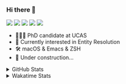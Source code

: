 ### Hi there 👋

[![](https://img.shields.io/badge/-Email-325180?logo=maildotru&logoColor=white&style=flat-square)](mailto:hi@wang.tianshu.me)
[![](https://img.shields.io/badge/-GitHub-black?logo=GitHub&style=flat-square)](https://github.com/tshu-w)
[![](https://img.shields.io/badge/-Telegram-26a5e4?labelColor=fafafa&logo=telegram&style=flat-square)](https://t.me/tshu_w) 
[![](https://img.shields.io/badge/-Twitter-1da1f2?logo=Twitter&logoColor=white&style=flat-square)](https://twitter.com/tshu_w)
[![](https://komarev.com/ghpvc/?username=tshu-w&color=blueviolet&style=flat-square)]()



- 🧑🏻‍🎓 PhD candidate at UCAS
- 🔭 Currently interested in Entity Resolution
- 🛠 macOS & Emacs & ZSH
- 🚧 Under construction...

<details>

<summary>GitHub Stats</summary>

![Tianshu's GitHub stats](https://github-readme-stats.vercel.app/api?username=tshu-w&show_icons=true&theme=buefy&count_private=true)
  
</details>


<details>
  <summary>Wakatime Stats</summary>

  Currently, files accessed by tramp cannot be tracked by wakatime, see https://github.com/wakatime/wakatime-mode/issues/27
  <br>
  
<!--START_SECTION:waka-->
![Code Time](http://img.shields.io/badge/Code%20Time-0%20secs-blue)

**I'm an Early 🐤** 

```text
🌞 Morning    55 commits     ███░░░░░░░░░░░░░░░░░░░░░░   14.86% 
🌆 Daytime    164 commits    ███████████░░░░░░░░░░░░░░   44.32% 
🌃 Evening    147 commits    ██████████░░░░░░░░░░░░░░░   39.73% 
🌙 Night      4 commits      ░░░░░░░░░░░░░░░░░░░░░░░░░   1.08%

```
📅 **I'm Most Productive on Monday** 

```text
Monday       85 commits     █████░░░░░░░░░░░░░░░░░░░░   22.97% 
Tuesday      54 commits     ███░░░░░░░░░░░░░░░░░░░░░░   14.59% 
Wednesday    52 commits     ███░░░░░░░░░░░░░░░░░░░░░░   14.05% 
Thursday     46 commits     ███░░░░░░░░░░░░░░░░░░░░░░   12.43% 
Friday       43 commits     ███░░░░░░░░░░░░░░░░░░░░░░   11.62% 
Saturday     54 commits     ███░░░░░░░░░░░░░░░░░░░░░░   14.59% 
Sunday       36 commits     ██░░░░░░░░░░░░░░░░░░░░░░░   9.73%

```


📊 **This Week I Spent My Time On** 

```text
💬 Programming Languages: 
sh                       13 hrs 58 mins      ████████████████████░░░░░   80.76% 
Org                      1 hr 34 mins        ██░░░░░░░░░░░░░░░░░░░░░░░   9.11% 
Emacs Lisp               1 hr 25 mins        ██░░░░░░░░░░░░░░░░░░░░░░░   8.21% 
Python                   19 mins             ░░░░░░░░░░░░░░░░░░░░░░░░░   1.9% 
Bash                     0 secs              ░░░░░░░░░░░░░░░░░░░░░░░░░   0.01%

🔥 Editors: 
Zsh                      13 hrs 58 mins      ████████████████████░░░░░   80.76% 
Emacs                    3 hrs 19 mins       ████░░░░░░░░░░░░░░░░░░░░░   19.24%

🐱‍💻 Projects: 
Terminal                 8 hrs 38 mins       ████████████░░░░░░░░░░░░░   49.97% 
universal-blocker        3 hrs 27 mins       █████░░░░░░░░░░░░░░░░░░░░   19.94% 
Unknown Project          1 hr 50 mins        ██░░░░░░░░░░░░░░░░░░░░░░░   10.67% 
JedAIToolkit             1 hr 31 mins        ██░░░░░░░░░░░░░░░░░░░░░░░   8.77% 
emacs                    1 hr 29 mins        ██░░░░░░░░░░░░░░░░░░░░░░░   8.64%

💻 Operating System: 
Linux                    9 hrs 40 mins       ██████████████░░░░░░░░░░░   55.96% 
Mac                      7 hrs 37 mins       ███████████░░░░░░░░░░░░░░   44.04%

```

**I Mostly Code in Python** 

```text
Python                   9 repos             ██████████░░░░░░░░░░░░░░░   42.86% 
HTML                     2 repos             ██░░░░░░░░░░░░░░░░░░░░░░░   9.52% 
Emacs Lisp               2 repos             ██░░░░░░░░░░░░░░░░░░░░░░░   9.52% 
JavaScript               2 repos             ██░░░░░░░░░░░░░░░░░░░░░░░   9.52% 
TeX                      2 repos             ██░░░░░░░░░░░░░░░░░░░░░░░   9.52%

```



 Last Updated on 29/05/2022 08:06:28 UTC
<!--END_SECTION:waka-->
</details>
